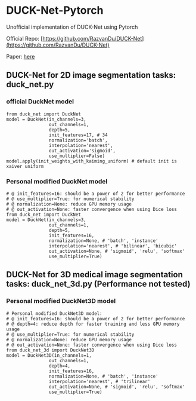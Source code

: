 # DUCK-Net-Pytorch
Unofficial implementation of DUCK-Net using Pytorch

Official Repo: [https://github.com/RazvanDu/DUCK-Net](https://github.com/RazvanDu/DUCK-Net)

Paper: [here](https://www.nature.com/articles/s41598-023-36940-5)



## DUCK-Net for 2D image segmentation tasks: duck_net.py

### official DuckNet model 

```
from duck_net import DuckNet
model = DuckNet(in_channels=3, 
                out_channels=1, 
                depth=5, 
                init_features=17, # 34
                normalization='batch', 
                interpolation='nearest', 
                out_activation='sigmoid', 
                use_multiplier=False)
model.apply(init_weights_with_kaiming_uniform) # default init is xaiver uniform
```
### Personal modified DuckNet model

```
# @ init_features=16: should be a power of 2 for better performance
# @ use_multiplier=True: for numerical stability
# @ normalization=None: reduce GPU memory usage
# @ out_activation=None: faster convergence when using Dice loss
from duck_net import DuckNet
model = DuckNet(in_channels=3, 
                out_channels=1, 
                depth=5, 
                init_features=16, 
                normalization=None, # 'batch', 'instance'
                interpolation='nearest', # 'bilinear', 'bicubic'
                out_activation=None, # 'sigmoid', 'relu', 'softmax'
                use_multiplier=True)
```


## DUCK-Net for 3D medical image segmentation tasks: duck_net_3d.py (Performance not tested)

### Personal modified DuckNet3D model

```
# Personal modified DuckNet3D model: 
# @ init_features=16: should be a power of 2 for better performance
# @ depth=4: reduce depth for faster training and less GPU memory usage
# @ use_multiplier=True: for numerical stability
# @ normalization=None: reduce GPU memory usage
# @ out_activation=None: faster convergence when using Dice loss
from duck_net_3d import DuckNet3D
model = DuckNet3D(in_channels=1, 
                out_channels=1, 
                depth=4, 
                init_features=16, 
                normalization=None, # 'batch', 'instance'
                interpolation='nearest', # 'trilinear'
                out_activation=None, # 'sigmoid', 'relu', 'softmax'
                use_multiplier=True)
```




